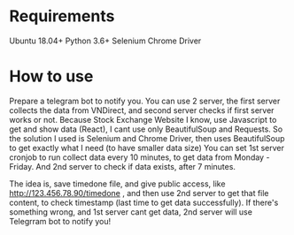 # Requirements
Ubuntu 18.04+
Python 3.6+
Selenium
Chrome Driver
# How to use
Prepare a telegram bot to notify you.
You can use 2 server, the first server collects the data from VNDirect, and second server checks if first server works or not.
Because Stock Exchange Website I know, use Javascript to get and show data (React), I cant use only BeautifulSoup and Requests. So the solution I used is Selenium and Chrome Driver, then uses BeautifulSoup to get exactly what I need (to have smaller data size)
You can set 1st server cronjob to run collect data every 10 minutes, to get data from Monday - Friday. And 2nd server to check if data exists, after 7 minutes.

The idea is, save timedone file, and give public access, like http://123.456.78.90/timedone , and then use 2nd server to get that file content, to check timestamp (last time to get data successfully). If there's something wrong, and 1st server cant get data, 2nd server will use Telegrram bot to notify you!